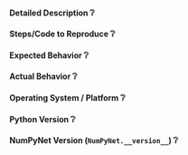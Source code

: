 <!--
This is a template helping you to create an issue which can be processed as quickly as possible. This is the bug reporting section for the NumPyNet library.
-->

#### Detailed Description :grey_question:
<!-- your description -->

#### Steps/Code to Reproduce :grey_question:
<!-- to add code example fence it with triple backticks and optional file extension
    ```.py
    // Python code example
    ```
 or attach as .txt or .zip file
-->

#### Expected Behavior :grey_question:
<!-- Description of the expected result(s) -->

#### Actual Behavior :grey_question:
<!-- Description (possibly with some shell reports) of the actual result(s) -->

#### Operating System / Platform :grey_question:
<!-- Example
- OS: Windows 10 Pro
- System type: x64
- Processor: i7-6500U
- RAM: 8 GB
-->

#### Python Version :grey_question:
<!--
$ python --version
Python 3.7.3
-->

#### NumPyNet Version (`NumPyNet.__version__`) :grey_question:
<!--
$ python -c "import NumPyNet; print(NumPyNet.__version__)"
'1.0.0'
-->
